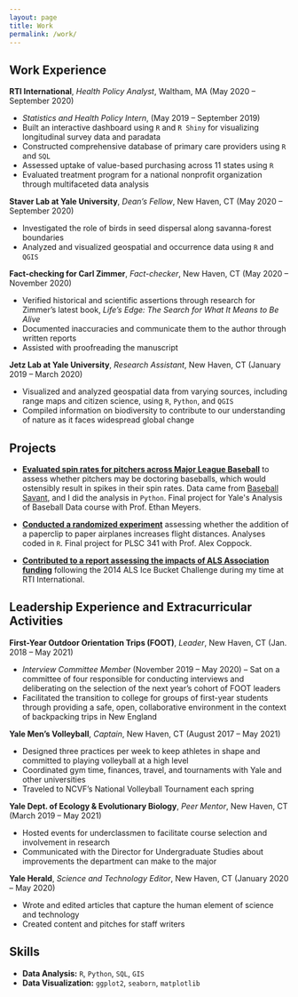 ```yaml
---
layout: page
title: Work
permalink: /work/
---
```


## Work Experience

**RTI International**, *Health Policy Analyst*, Waltham, MA (May 2020 – September 2020)
* *Statistics and Health Policy Intern*, (May 2019 – September 2019)
* Built an interactive dashboard using `R` and `R Shiny` for visualizing longitudinal survey data and paradata 
* Constructed comprehensive database of primary care providers using `R` and `SQL`
* Assessed uptake of value-based purchasing across 11 states using `R`
* Evaluated treatment program for a national nonprofit organization through multifaceted data analysis

**Staver Lab at Yale University**, *Dean’s Fellow*, New Haven, CT (May 2020 – September 2020)
* Investigated the role of birds in seed dispersal along savanna-forest boundaries
* Analyzed and visualized geospatial and occurrence data using `R` and `QGIS`

**Fact-checking for Carl Zimmer**, *Fact-checker*, New Haven, CT (May 2020 – November 2020)
* Verified historical and scientific assertions through research for Zimmer’s latest book, *Life’s Edge: The Search for What It Means to Be Alive*
* Documented inaccuracies and communicate them to the author through written reports
* Assisted with proofreading the manuscript

**Jetz Lab at Yale University**, *Research Assistant*, New Haven, CT (January 2019 – March 2020)
* Visualized and analyzed geospatial data from varying sources, including range maps and citizen science, using `R`, `Python`, and `QGIS`
* Compiled information on biodiversity to contribute to our understanding of nature as it faces widespread global change

## Projects

* [**Evaluated spin rates for pitchers across Major League Baseball**](https://github.com/krishyfishy/baseball/blob/main/spin_rate_investigation.ipynb) to assess whether pitchers may be doctoring baseballs, which would ostensibly result in spikes in their spin rates. Data came from [Baseball Savant](https://baseballsavant.mlb.com/statcast_search), and I did the analysis in `Python`. Final project for Yale's Analysis of Baseball Data course with Prof. Ethan Meyers. 

* [**Conducted a randomized experiment**](https://github.com/krishyfishy/paper-airplanes) assessing whether the addition of a paperclip to paper airplanes increases flight distances. Analyses coded in `R`. Final project for PLSC 341 with Prof. Alex Coppock.

* [**Contributed to a report assessing the impacts of ALS Association funding**](https://www.als.org/sites/default/files/2020-06/RTI-Report-FINAL.pdf) following the 2014 ALS Ice Bucket Challenge during my time at RTI International.

## Leadership Experience and Extracurricular Activities

**First-Year Outdoor Orientation Trips (FOOT)**, *Leader*, New Haven, CT (Jan. 2018 – May 2021)
* *Interview Committee Member* (November 2019 – May 2020) – Sat on a committee of four responsible for conducting interviews and deliberating on the selection of the next year’s cohort of FOOT leaders
* Facilitated the transition to college for groups of first-year students through providing a safe, open, collaborative environment in the context of backpacking trips in New England

**Yale Men’s Volleyball**, *Captain*, New Haven, CT (August 2017 – May 2021)
* Designed three practices per week to keep athletes in shape and committed to playing volleyball at a high level
* Coordinated gym time, finances, travel, and tournaments with Yale and other universities
* Traveled to NCVF’s National Volleyball Tournament each spring

**Yale Dept. of Ecology & Evolutionary Biology**, *Peer Mentor*, New Haven, CT (March 2019 – May 2021)
* Hosted events for underclassmen to facilitate course selection and involvement in research
* Communicated with the Director for Undergraduate Studies about improvements the department can make to the major

**Yale Herald**, *Science and Technology Editor*, New Haven, CT (January 2020 – May 2020)
* Wrote and edited articles that capture the human element of science and technology
* Created content and pitches for staff writers

## Skills

* **Data Analysis:** `R`, `Python`, `SQL`, `GIS`
* **Data Visualization:** `ggplot2`, `seaborn`, `matplotlib`
